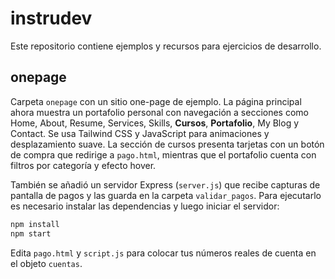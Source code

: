 # instrudev

Este repositorio contiene ejemplos y recursos para ejercicios de desarrollo.

## onepage

Carpeta `onepage` con un sitio one-page de ejemplo. La página principal ahora muestra un portafolio personal con navegación a secciones como Home, About, Resume, Services, Skills, **Cursos**, **Portafolio**, My Blog y Contact. Se usa Tailwind CSS y JavaScript para animaciones y desplazamiento suave. La sección de cursos presenta tarjetas con un botón de compra que redirige a `pago.html`, mientras que el portafolio cuenta con filtros por categoría y efecto hover.

También se añadió un servidor Express (`server.js`) que recibe capturas de pantalla de pagos y las guarda en la carpeta `validar_pagos`. Para ejecutarlo es necesario instalar las dependencias y luego iniciar el servidor:

```bash
npm install
npm start
```

Edita `pago.html` y `script.js` para colocar tus números reales de cuenta en el objeto `cuentas`.
